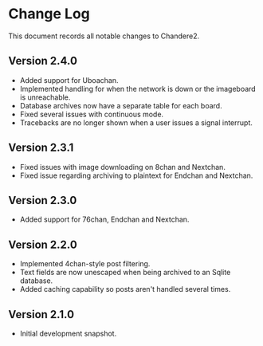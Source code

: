 Change Log
==========
This document records all notable changes to Chandere2.


**Version 2.4.0**
-----------------
* Added support for Uboachan.
* Implemented handling for when the network is down or the imageboard is unreachable.
* Database archives now have a separate table for each board.
* Fixed several issues with continuous mode.
* Tracebacks are no longer shown when a user issues a signal interrupt.


**Version 2.3.1**
-----------------
* Fixed issues with image downloading on 8chan and Nextchan.
* Fixed issue regarding archiving to plaintext for Endchan and Nextchan.


**Version 2.3.0**
-----------------
* Added support for 76chan, Endchan and Nextchan.


**Version 2.2.0**
-----------------
* Implemented 4chan-style post filtering.
* Text fields are now unescaped when being archived to an Sqlite database.
* Added caching capability so posts aren't handled several times.


**Version 2.1.0**
-----------------
* Initial development snapshot.

